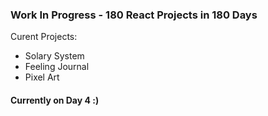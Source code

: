 ### Work In Progress - 180 React Projects in 180 Days 
Curent Projects: 
- Solary System 
- Feeling Journal 
- Pixel Art
#### Currently on Day 4 :) 

 
